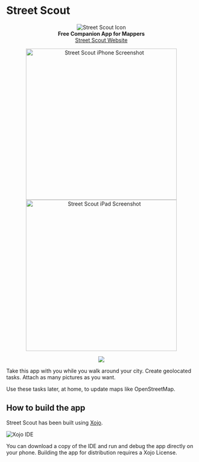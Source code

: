 # Street Scout

<p align="center">
  <img src="https://github.com/user-attachments/assets/6c7103be-845e-495b-8edb-0fc2d03fe82d" alt="Street Scout Icon"><br>
  <strong>Free Companion App for Mappers</strong><br>
  <a href="https://piradoiv.github.io/street-scout/" target="_blank">Street Scout Website</a>
</p>
<div align="center">
  <img src="https://github.com/user-attachments/assets/838b74c0-2d69-42ca-886b-2ae1166eed89" alt="Street Scout iPhone Screenshot" height="400">
  <img src="https://github.com/user-attachments/assets/5b51d3fa-6256-4e0a-af4d-ea5390d2eb10" alt="Street Scout iPad Screenshot" height="400">
  <p><a href="https://apps.apple.com/app/street-scout/id6695758358" target="_blank"><img src="https://github.com/user-attachments/assets/412fd662-678b-4b09-b222-1353dca3fbf7"></a></p>
</div>


Take this app with you while you walk around your city. Create geolocated tasks. Attach as many pictures as you want.

Use these tasks later, at home, to update maps like OpenStreetMap.

## How to build the app

Street Scout has been built using [Xojo](https://www.xojo.com).

![Xojo IDE](https://github.com/user-attachments/assets/964306f5-dad1-4996-a94d-41787c191137)

You can download a copy of the IDE and run and debug the app directly on your phone. Building the app for distribution requires a Xojo License.
